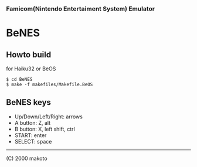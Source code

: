 ### Famicom(Nintendo Entertaiment System) Emulator
BeNES
======

Howto build
---
for Haiku32 or BeOS
```
$ cd BeNES
$ make -f makefiles/Makefile.BeOS
```

BeNES keys
---
- Up/Down/Left/Right: arrows
- A button: Z, alt
- B button: X, left shift, ctrl
- START: enter
- SELECT: space

---
(C) 2000 makoto
